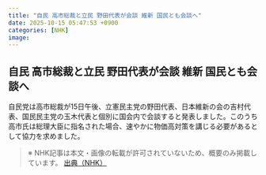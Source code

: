 ```yaml
---
title: "自民 高市総裁と立民 野田代表が会談 維新 国民とも会談へ"
date: 2025-10-15 05:47:53 +0900
categories: [NHK]
image: 
---
```

## 自民 高市総裁と立民 野田代表が会談 維新 国民とも会談へ

自民党は高市総裁が15日午後、立憲民主党の野田代表、日本維新の会の吉村代表、国民民主党の玉木代表と個別に国会内で会談すると発表しました。このうち高市氏は総理大臣に指名された場合、速やかに物価高対策を講じる必要があるとして協力を求めました。

> ※ NHK記事は本文・画像の転載が許可されていないため、概要のみ掲載しています。
[出典（NHK）](http://www3.nhk.or.jp/news/html/20251015/k10014949711000.html)
